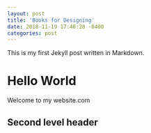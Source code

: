 ```yaml
---
layout: post
title: 'Books for Designing'
date: 2018-11-19 17:40:28 -0400
categories: post
---
```


This is my first Jekyll post written in Markdown.

# Hello World

Welcome to my website.com

## Second level header
